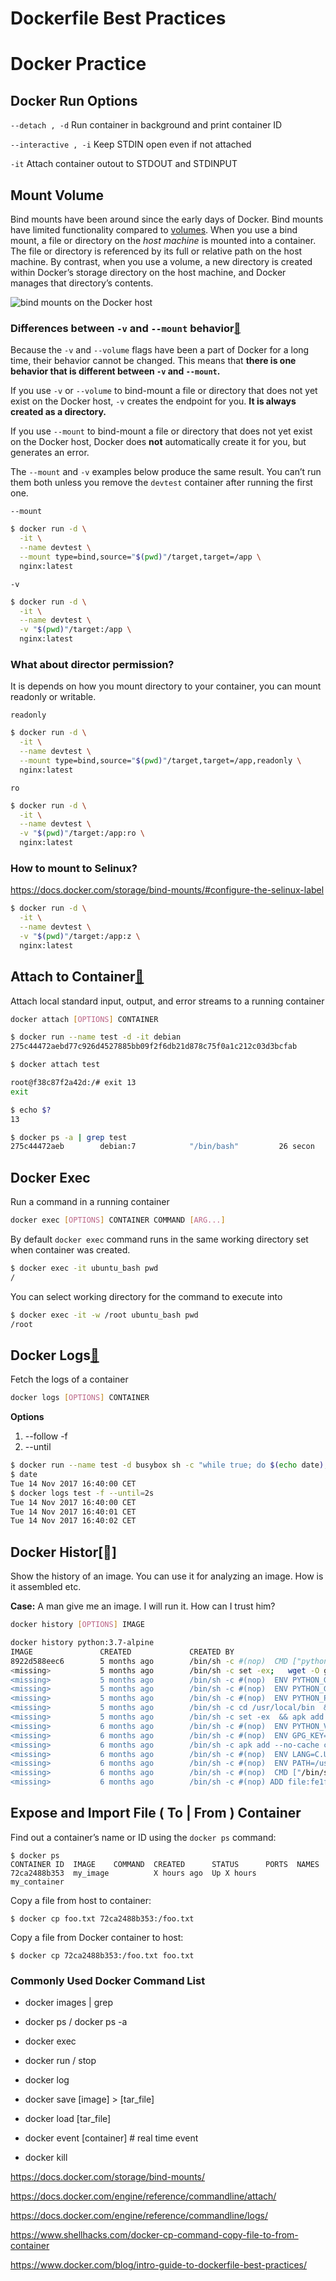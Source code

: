 # Dockerfile Best Practices





# Docker Practice

## Docker Run Options

``--detach , -d`` Run container in background and print container ID

``--interactive , -i``  Keep STDIN open even if not attached

``-it``  Attach container outout to STDOUT and STDINPUT



## Mount Volume

Bind mounts have been around since the early days of Docker. Bind mounts have limited functionality compared to [volumes](https://docs.docker.com/storage/volumes/). When you use a bind mount, a file or directory on the *host machine* is mounted into a container. The file or directory is referenced by its full or relative path on the host machine. By contrast, when you use a volume, a new directory is created within Docker’s storage directory on the host machine, and Docker manages that directory’s contents.

![bind mounts on the Docker host](https://docs.docker.com/storage/images/types-of-mounts-bind.png)

### Differences between `-v` and `--mount` behavior[🔗](https://docs.docker.com/storage/bind-mounts/#differences-between--v-and---mount-behavior)

Because the `-v` and `--volume` flags have been a part of Docker for a long time, their behavior cannot be changed. This means that **there is one behavior that is different between `-v` and `--mount`.**

If you use `-v` or `--volume` to bind-mount a file or directory that does not yet exist on the Docker host, `-v` creates the endpoint for you. **It is always created as a directory.**

If you use `--mount` to bind-mount a file or directory that does not yet exist on the Docker host, Docker does **not** automatically create it for you, but generates an error.

The `--mount` and `-v` examples below produce the same result. You can’t run them both unless you remove the `devtest` container after running the first one.

``--mount``

```sh
$ docker run -d \
  -it \
  --name devtest \
  --mount type=bind,source="$(pwd)"/target,target=/app \
  nginx:latest
```

``-v``

```sh
$ docker run -d \
  -it \
  --name devtest \
  -v "$(pwd)"/target:/app \
  nginx:latest
```

### What about director permission?

It is depends on how you mount directory to your container, you can mount readonly or writable. 

``readonly``

```sh
$ docker run -d \
  -it \
  --name devtest \
  --mount type=bind,source="$(pwd)"/target,target=/app,readonly \
  nginx:latest
```

`ro`

```sh
$ docker run -d \
  -it \
  --name devtest \
  -v "$(pwd)"/target:/app:ro \
  nginx:latest
```



### How to mount to Selinux?

https://docs.docker.com/storage/bind-mounts/#configure-the-selinux-label

```sh
$ docker run -d \
  -it \
  --name devtest \
  -v "$(pwd)"/target:/app:z \
  nginx:latest
```



## Attach to Container[🔗](https://docs.docker.com/engine/reference/commandline/attach/)

Attach local standard input, output, and error streams to a running container

```sh
docker attach [OPTIONS] CONTAINER
```

```sh
$ docker run --name test -d -it debian
275c44472aebd77c926d4527885bb09f2f6db21d878c75f0a1c212c03d3bcfab

$ docker attach test

root@f38c87f2a42d:/# exit 13
exit

$ echo $?
13

$ docker ps -a | grep test
275c44472aeb        debian:7            "/bin/bash"         26 secon
```

## Docker Exec

Run a command in a running container

```sh
docker exec [OPTIONS] CONTAINER COMMAND [ARG...]
```



By default `docker exec` command runs in the same working directory set when container was created.

```sh
$ docker exec -it ubuntu_bash pwd
/
```

You can select working directory for the command to execute into

```sh
$ docker exec -it -w /root ubuntu_bash pwd
/root
```



## Docker Logs[🔗](https://docs.docker.com/engine/reference/commandline/attach/)

Fetch the logs of a container

```sh
docker logs [OPTIONS] CONTAINER
```



**Options**

1. --follow -f
2. --until

```sh
$ docker run --name test -d busybox sh -c "while true; do $(echo date); sleep 1; done"
$ date
Tue 14 Nov 2017 16:40:00 CET
$ docker logs test -f --until=2s
Tue 14 Nov 2017 16:40:00 CET
Tue 14 Nov 2017 16:40:01 CET
Tue 14 Nov 2017 16:40:02 CET
```



## Docker Histor[🔗]

Show the history of an image. You can use it for analyzing an image. How is it assembled etc.

**Case:** A man give me an image. I will run it. How can I trust him?

```sh
docker history [OPTIONS] IMAGE
```



```sh
docker history python:3.7-alpine
IMAGE               CREATED             CREATED BY                                      SIZE                COMMENT
8922d588eec6        5 months ago        /bin/sh -c #(nop)  CMD ["python3"]              0B                  
<missing>           5 months ago        /bin/sh -c set -ex;   wget -O get-pip.py "$P…   6.25MB              
<missing>           5 months ago        /bin/sh -c #(nop)  ENV PYTHON_GET_PIP_SHA256…   0B                  
<missing>           5 months ago        /bin/sh -c #(nop)  ENV PYTHON_GET_PIP_URL=ht…   0B                  
<missing>           5 months ago        /bin/sh -c #(nop)  ENV PYTHON_PIP_VERSION=19…   0B                  
<missing>           5 months ago        /bin/sh -c cd /usr/local/bin  && ln -s idle3…   32B                 
<missing>           5 months ago        /bin/sh -c set -ex  && apk add --no-cache --…   86.1MB              
<missing>           6 months ago        /bin/sh -c #(nop)  ENV PYTHON_VERSION=3.7.5     0B                  
<missing>           6 months ago        /bin/sh -c #(nop)  ENV GPG_KEY=0D96DF4D4110E…   0B                  
<missing>           6 months ago        /bin/sh -c apk add --no-cache ca-certificates   551kB               
<missing>           6 months ago        /bin/sh -c #(nop)  ENV LANG=C.UTF-8             0B                  
<missing>           6 months ago        /bin/sh -c #(nop)  ENV PATH=/usr/local/bin:/…   0B                  
<missing>           6 months ago        /bin/sh -c #(nop)  CMD ["/bin/sh"]              0B                  
<missing>           6 months ago        /bin/sh -c #(nop) ADD file:fe1f09249227e2da2…   
```





## Expose and Import File ( To | From )  Container

Find out a container’s name or ID using the `docker ps` command:

```
$ docker ps
CONTAINER ID  IMAGE    COMMAND  CREATED      STATUS      PORTS  NAMES
72ca2488b353  my_image          X hours ago  Up X hours         my_container
```

Copy a file from host to container:

```
$ docker cp foo.txt 72ca2488b353:/foo.txt
```

Copy a file from Docker container to host:

```
$ docker cp 72ca2488b353:/foo.txt foo.txt
```



### Commonly Used Docker Command List

- docker images | grep

- docker ps / docker ps -a

- docker exec

- docker run / stop 

- docker log

- docker save [image] > [tar_file]

- docker load [tar_file]

- docker event [container] # real time event

- docker kill



https://docs.docker.com/storage/bind-mounts/

https://docs.docker.com/engine/reference/commandline/attach/

https://docs.docker.com/engine/reference/commandline/logs/

https://www.shellhacks.com/docker-cp-command-copy-file-to-from-container

https://www.docker.com/blog/intro-guide-to-dockerfile-best-practices/